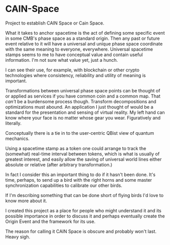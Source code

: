 # CAIN-Space
Project to establish CAIN Space or Cain Space.

What it takes to anchor spacetime is the act of defining some specific event in some CMB's phase space as a standard origin. Then any past or future event relative to it will have a universal and unique phase space coordinate with the same meaning to everyone, everywhere. Universal spacetime stamps seems to me to have conceptual value and contain useful information. I'm not sure what value yet, just a hunch.

I can see their use, for example, with blockchain or other crypto technologies where consistency, reliability and utility of meaning is important.

Transformations between universal phase space points can be thought of or applied as services if you have common coin and a common map. That _can't_ be a burdensome process though. Transform decompositions and optimizations must abound.  An application I just thought of would be a standard for the presentation and sensing of virtual reality. My left hand can know where your face is no matter whose gear you wear.  Figuratively and literally.

Conceptually there is a tie in to the user-centric QBist view of quantum mechanics. 

Using a spacetime stamp as a token one could arrange to track the (somewhat) real-time interval between tokens, which is what is usually of greatest interest, and easily allow the saving of universal world lines either absolute or relative (after arbitrary transformation.)

In fact I consider this an important thing to do if it hasn't been done. It's time, perhaps, to send up a bird with the right horns and some master synchronization capabilities to calibrate our other birds.

If I'm describing something that can be done short of flying birds I'd love to know more about it.

I created this project as a place for people who might understand it and its possible importance in order to discuss it and perhaps eventually create the Origin Event and the framework for its use.

The reason for calling it CAIN Space is obscure and probably won't last.  Heavy sigh.
